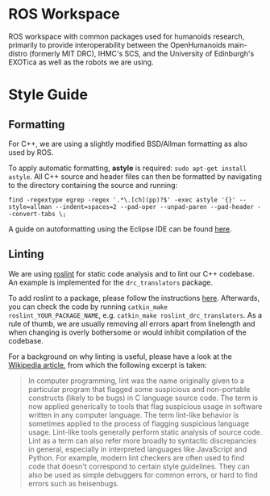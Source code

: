 # ROS Workspace
ROS workspace with common packages used for humanoids research, primarily to provide interoperability between the OpenHumanoids main-distro (formerly MIT DRC), IHMC's SCS, and the University of Edinburgh's EXOTica as well as the robots we are using.

# Style Guide

## Formatting
For C++, we are using a slightly modified BSD/Allman formatting as also used by ROS.

To apply automatic formatting, __astyle__ is required: ``sudo apt-get install astyle``. All C++ source and header files can then be formatted by navigating to the directory containing the source and running:

```find -regextype egrep -regex '.*\.[ch](pp)?$' -exec astyle '{}' --style=allman --indent=spaces=2 --pad-oper --unpad-paren --pad-header --convert-tabs \;```

A guide on autoformatting using the Eclipse IDE can be found [here](http://wiki.ros.org/IDEs#Auto_Formatting).

## Linting
We are using [roslint](http://wiki.ros.org/roslint) for static code analysis and to lint our C++ codebase. An example is implemented for the ``drc_translators`` package.

To add roslint to a package, please follow the instructions [here](http://wiki.ros.org/roslint). Afterwards, you can check the code by running ``catkin_make roslint_YOUR_PACKAGE_NAME``, e.g. ``catkin_make roslint_drc_translators``. As a rule of thumb, we are usually removing all errors apart from linelength and when changing is overly bothersome or would inhibit compilation of the codebase.

For a background on why linting is useful, please have a look at the [Wikipedia article](https://en.wikipedia.org/wiki/Lint_(software)), from which the following excerpt is taken:

> In computer programming, lint was the name originally given to a particular program that flagged some suspicious and non-portable constructs (likely to be bugs) in C language source code. The term is now applied generically to tools that flag suspicious usage in software written in any computer language. The term lint-like behavior is sometimes applied to the process of flagging suspicious language usage. Lint-like tools generally perform static analysis of source code.
> Lint as a term can also refer more broadly to syntactic discrepancies in general, especially in interpreted languages like JavaScript and Python. For example, modern lint checkers are often used to find code that doesn't correspond to certain style guidelines. They can also be used as simple debuggers for common errors, or hard to find errors such as heisenbugs.